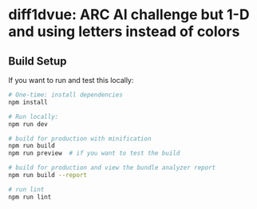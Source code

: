 
# diff1dvue: ARC AI challenge but 1-D and using letters instead of colors


## Build Setup

If you want to run and test this locally:

``` bash
# One-time: install dependencies
npm install

# Run locally:
npm run dev

# build for production with minification
npm run build
npm run preview  # if you want to test the build

# build for production and view the bundle analyzer report
npm run build --report

# run lint
npm run lint
```
